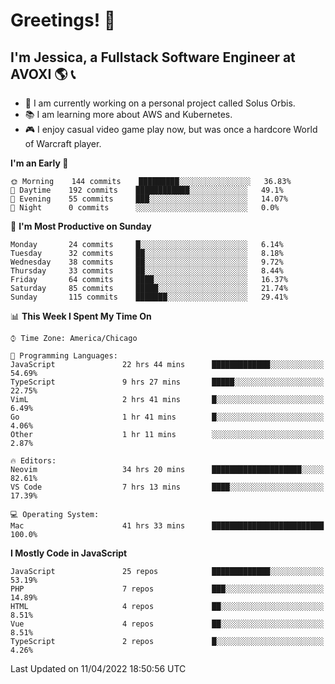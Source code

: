 # Greetings! 🧠

## I'm Jessica, a Fullstack Software Engineer at AVOXI 🌎 📞

- 🌟 I am currently working on a personal project called Solus Orbis.
- 📚 I am learning more about AWS and Kubernetes.
- 🎮 I enjoy casual video game play now, but was once a hardcore World of Warcraft player.

<!--START_SECTION:waka-->
**I'm an Early 🐤** 

```text
🌞 Morning    144 commits    █████████░░░░░░░░░░░░░░░░   36.83% 
🌆 Daytime    192 commits    ████████████░░░░░░░░░░░░░   49.1% 
🌃 Evening    55 commits     ███░░░░░░░░░░░░░░░░░░░░░░   14.07% 
🌙 Night      0 commits      ░░░░░░░░░░░░░░░░░░░░░░░░░   0.0%

```
📅 **I'm Most Productive on Sunday** 

```text
Monday       24 commits     █░░░░░░░░░░░░░░░░░░░░░░░░   6.14% 
Tuesday      32 commits     ██░░░░░░░░░░░░░░░░░░░░░░░   8.18% 
Wednesday    38 commits     ██░░░░░░░░░░░░░░░░░░░░░░░   9.72% 
Thursday     33 commits     ██░░░░░░░░░░░░░░░░░░░░░░░   8.44% 
Friday       64 commits     ████░░░░░░░░░░░░░░░░░░░░░   16.37% 
Saturday     85 commits     █████░░░░░░░░░░░░░░░░░░░░   21.74% 
Sunday       115 commits    ███████░░░░░░░░░░░░░░░░░░   29.41%

```


📊 **This Week I Spent My Time On** 

```text
⌚︎ Time Zone: America/Chicago

💬 Programming Languages: 
JavaScript               22 hrs 44 mins      █████████████░░░░░░░░░░░░   54.69% 
TypeScript               9 hrs 27 mins       █████░░░░░░░░░░░░░░░░░░░░   22.75% 
VimL                     2 hrs 41 mins       █░░░░░░░░░░░░░░░░░░░░░░░░   6.49% 
Go                       1 hr 41 mins        █░░░░░░░░░░░░░░░░░░░░░░░░   4.06% 
Other                    1 hr 11 mins        ░░░░░░░░░░░░░░░░░░░░░░░░░   2.87%

🔥 Editors: 
Neovim                   34 hrs 20 mins      ████████████████████░░░░░   82.61% 
VS Code                  7 hrs 13 mins       ████░░░░░░░░░░░░░░░░░░░░░   17.39%

💻 Operating System: 
Mac                      41 hrs 33 mins      █████████████████████████   100.0%

```

**I Mostly Code in JavaScript** 

```text
JavaScript               25 repos            █████████████░░░░░░░░░░░░   53.19% 
PHP                      7 repos             ███░░░░░░░░░░░░░░░░░░░░░░   14.89% 
HTML                     4 repos             ██░░░░░░░░░░░░░░░░░░░░░░░   8.51% 
Vue                      4 repos             ██░░░░░░░░░░░░░░░░░░░░░░░   8.51% 
TypeScript               2 repos             █░░░░░░░░░░░░░░░░░░░░░░░░   4.26%

```



 Last Updated on 11/04/2022 18:50:56 UTC
<!--END_SECTION:waka-->

<!--
**jessikuh/jessikuh** is a ✨ _special_ ✨ repository because its `README.md` (this file) appears on your GitHub profile.

Here are some ideas to get you started:

- 🔭 I’m currently working on ...
- 🌱 I’m currently learning ...
- 👯 I’m looking to collaborate on ...
- 🤔 I’m looking for help with ...
- 💬 Ask me about ...
- 📫 How to reach me: ...
- 😄 Pronouns: ...
- ⚡ Fun fact: ...
-->
